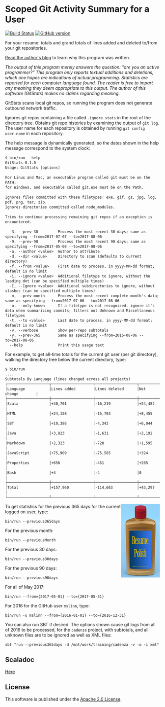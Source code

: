 # Scoped Git Activity Summary for a User

[![Build Status](https://travis-ci.org/mslinn/git-stats-scala.svg?branch=master)](https://travis-ci.org/mslinn/git-stats-scala)
[![GitHub version](https://badge.fury.io/gh/mslinn%2Fgit-stats-scala.svg)](https://badge.fury.io/gh/mslinn%2Fgit-status-scala)

For your resume: totals and grand totals of lines added and deleted to/from your git repositories.

[Read the author's blog](http://blog.mslinn.com/blog/2017/08/07/how-much-do-you-program) to learn why this program was written.

*The output of this program merely answers the question: "are you an active programmer?"
This program only reports textual additions and deletions, 
which one hopes are indications of actual programming. 
Statistics are reported for each computer language found.
The reader is free to impart any meaning they deem appropriate to this output.
The author of this software (GitStats) makes no claims regarding meaning.*

GitStats scans local git repos, so running the program does not generate outbound network traffic.

Ignores git repos containing a file called `.ignore.stats` in the root of the directory tree.
Obtains git repo histories by examining the output of `git log`.
The user name for each repository is obtained by running `git config user.name` in each repository.

The help message is dynamically generated, so the dates shown in the help message correspond to the system clock:
```
$ bin/run --help
GitStats 0.1.0
Usage: GitStats [options]

For Linux and Mac, an executable program called git must be on the PATH;
for Windows, and executable called git.exe must be on the Path.

Ignores files committed with these filetypes: exe, gif, gz, jpg, log, pdf, png, tar, zip.
Ignores directories committed called node_modules.

Tries to continue processing remaining git repos if an exception is encountered.

  -3, --prev-30         Process the most recent 30 days; same as specifying --from=2017-07-07 --to=2017-08-06
  -9, --prev-90         Process the most recent 90 days; same as specifying --from=2017-05-08 --to=2017-08-06
  -a, --author <value>  Author to attribute
  -d, --dir <value>     Directory to scan (defaults to current directory)
  -f, --from <value>    First date to process, in yyyy-MM-dd format; default is no limit
  -i, --ignore <value>  Additional filetype to ignore, without the leading dot (can be specified multiple times)
  -I, --Ignore <value>  Additional subdirectories to ignore, without slashes (can be specified multiple times)
  -m, --prev-month      Process the most recent complete month's data; same as specifying --from=2017-07-06 --to=2017-08-06
  -o, --only-known      If a filetype is not recognized, ignore it's data when summarizing commits; filters out Unknown and Miscellaneous filetypes
  -t, --to <value>      Last date to process, in yyyy-MM-dd format; default is no limit
  -v, --verbose         Show per-repo subtotals
  -y, --prev-365        Same as specifying --from=2016-08-06 --to=2017-08-06
  --help                Print this usage text
```

For example, to get all-time totals for the current git user (per git directory), 
walking the directory tree below the current directory, type:
```
$ bin/run
....
Subtotals By Language (lines changed across all projects)
┌───────────────────┬───────────────────┬───────────────────┬──────────────────┐
│Language           │Lines added        │Lines deleted      │Net change        │
├───────────────────┼───────────────────┼───────────────────┼──────────────────┤
│Scala              │+40,701            │-16,219            │+24,482           │
│HTML               │+24,158            │-15,703            │+8,455            │
│SBT                │+10,386            │-4,342             │+6,044            │
│Java               │+3,823             │-1,631             │+2,192            │
│Markdown           │+2,323             │-728               │+1,595            │
│JavaScript         │+75,909            │-75,585            │+324              │
│Properties         │+656               │-451               │+205              │
│Bash               │+4                 │-4                 │0                 │
├───────────────────┼───────────────────┼───────────────────┼──────────────────┤
│Total              │+157,960           │-114,663           │+43,297           │
└───────────────────┴───────────────────┴───────────────────┴──────────────────┘
```

<img src='https://raw.githubusercontent.com/mslinn/git-stats-scala/images/resume-polish.jpg' align='right' width='25%'>

To get statistics for the previous 365 days for the current logged on user, type:
    
    bin/run --previous365days

For the previous month:

    bin/run --previousMonth

For the previous 30 days:

    bin/run --previous30days

For the previous 90 days:

    bin/run --previous90days

For all of May 2017:

    bin/run --from={2017-05-01} --to={2017-05-31}

For 2016 for the GitHub user `mslinn`, type:

    bin/run -u mslinn --from={2016-01-01} --to={2016-12-31}

You can also run SBT if desired. 
The options shown cause git logs from all of 2016 to be processed, for the `cadenza` project, 
with subtotals, and all unknown files are to be ignored as well as XML files:

    sbt "run --previous365days -d /mnt/work/training/cadenza -v -o -i xml"

## Scaladoc
[Here](http://mslinn.github.io/git-stats-scala/latest/api/index.html)

## License
This software is published under the [Apache 2.0 License](http://www.apache.org/licenses/LICENSE-2.0.html).
